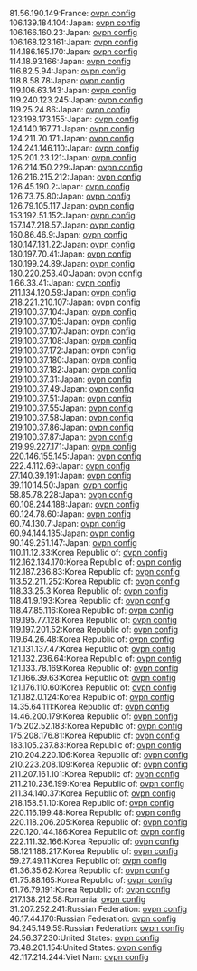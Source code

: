 81.56.190.149:France: [ovpn config](vpn/81_56_190_149.ovpn)  
106.139.184.104:Japan: [ovpn config](vpn/106_139_184_104.ovpn)  
106.166.160.23:Japan: [ovpn config](vpn/106_166_160_23.ovpn)  
106.168.123.161:Japan: [ovpn config](vpn/106_168_123_161.ovpn)  
114.186.165.170:Japan: [ovpn config](vpn/114_186_165_170.ovpn)  
114.18.93.166:Japan: [ovpn config](vpn/114_18_93_166.ovpn)  
116.82.5.94:Japan: [ovpn config](vpn/116_82_5_94.ovpn)  
118.8.58.78:Japan: [ovpn config](vpn/118_8_58_78.ovpn)  
119.106.63.143:Japan: [ovpn config](vpn/119_106_63_143.ovpn)  
119.240.123.245:Japan: [ovpn config](vpn/119_240_123_245.ovpn)  
119.25.24.86:Japan: [ovpn config](vpn/119_25_24_86.ovpn)  
123.198.173.155:Japan: [ovpn config](vpn/123_198_173_155.ovpn)  
124.140.167.71:Japan: [ovpn config](vpn/124_140_167_71.ovpn)  
124.211.70.171:Japan: [ovpn config](vpn/124_211_70_171.ovpn)  
124.241.146.110:Japan: [ovpn config](vpn/124_241_146_110.ovpn)  
125.201.23.121:Japan: [ovpn config](vpn/125_201_23_121.ovpn)  
126.214.150.229:Japan: [ovpn config](vpn/126_214_150_229.ovpn)  
126.216.215.212:Japan: [ovpn config](vpn/126_216_215_212.ovpn)  
126.45.190.2:Japan: [ovpn config](vpn/126_45_190_2.ovpn)  
126.73.75.80:Japan: [ovpn config](vpn/126_73_75_80.ovpn)  
126.79.105.117:Japan: [ovpn config](vpn/126_79_105_117.ovpn)  
153.192.51.152:Japan: [ovpn config](vpn/153_192_51_152.ovpn)  
157.147.218.57:Japan: [ovpn config](vpn/157_147_218_57.ovpn)  
160.86.46.9:Japan: [ovpn config](vpn/160_86_46_9.ovpn)  
180.147.131.22:Japan: [ovpn config](vpn/180_147_131_22.ovpn)  
180.197.70.41:Japan: [ovpn config](vpn/180_197_70_41.ovpn)  
180.199.24.89:Japan: [ovpn config](vpn/180_199_24_89.ovpn)  
180.220.253.40:Japan: [ovpn config](vpn/180_220_253_40.ovpn)  
1.66.33.41:Japan: [ovpn config](vpn/1_66_33_41.ovpn)  
211.134.120.59:Japan: [ovpn config](vpn/211_134_120_59.ovpn)  
218.221.210.107:Japan: [ovpn config](vpn/218_221_210_107.ovpn)  
219.100.37.104:Japan: [ovpn config](vpn/219_100_37_104.ovpn)  
219.100.37.105:Japan: [ovpn config](vpn/219_100_37_105.ovpn)  
219.100.37.107:Japan: [ovpn config](vpn/219_100_37_107.ovpn)  
219.100.37.108:Japan: [ovpn config](vpn/219_100_37_108.ovpn)  
219.100.37.172:Japan: [ovpn config](vpn/219_100_37_172.ovpn)  
219.100.37.180:Japan: [ovpn config](vpn/219_100_37_180.ovpn)  
219.100.37.182:Japan: [ovpn config](vpn/219_100_37_182.ovpn)  
219.100.37.31:Japan: [ovpn config](vpn/219_100_37_31.ovpn)  
219.100.37.49:Japan: [ovpn config](vpn/219_100_37_49.ovpn)  
219.100.37.51:Japan: [ovpn config](vpn/219_100_37_51.ovpn)  
219.100.37.55:Japan: [ovpn config](vpn/219_100_37_55.ovpn)  
219.100.37.58:Japan: [ovpn config](vpn/219_100_37_58.ovpn)  
219.100.37.86:Japan: [ovpn config](vpn/219_100_37_86.ovpn)  
219.100.37.87:Japan: [ovpn config](vpn/219_100_37_87.ovpn)  
219.99.227.171:Japan: [ovpn config](vpn/219_99_227_171.ovpn)  
220.146.155.145:Japan: [ovpn config](vpn/220_146_155_145.ovpn)  
222.4.112.69:Japan: [ovpn config](vpn/222_4_112_69.ovpn)  
27.140.39.191:Japan: [ovpn config](vpn/27_140_39_191.ovpn)  
39.110.14.50:Japan: [ovpn config](vpn/39_110_14_50.ovpn)  
58.85.78.228:Japan: [ovpn config](vpn/58_85_78_228.ovpn)  
60.108.244.188:Japan: [ovpn config](vpn/60_108_244_188.ovpn)  
60.124.78.60:Japan: [ovpn config](vpn/60_124_78_60.ovpn)  
60.74.130.7:Japan: [ovpn config](vpn/60_74_130_7.ovpn)  
60.94.144.135:Japan: [ovpn config](vpn/60_94_144_135.ovpn)  
90.149.251.147:Japan: [ovpn config](vpn/90_149_251_147.ovpn)  
110.11.12.33:Korea Republic of: [ovpn config](vpn/110_11_12_33.ovpn)  
112.162.134.170:Korea Republic of: [ovpn config](vpn/112_162_134_170.ovpn)  
112.187.236.83:Korea Republic of: [ovpn config](vpn/112_187_236_83.ovpn)  
113.52.211.252:Korea Republic of: [ovpn config](vpn/113_52_211_252.ovpn)  
118.33.25.3:Korea Republic of: [ovpn config](vpn/118_33_25_3.ovpn)  
118.41.9.193:Korea Republic of: [ovpn config](vpn/118_41_9_193.ovpn)  
118.47.85.116:Korea Republic of: [ovpn config](vpn/118_47_85_116.ovpn)  
119.195.77.128:Korea Republic of: [ovpn config](vpn/119_195_77_128.ovpn)  
119.197.201.52:Korea Republic of: [ovpn config](vpn/119_197_201_52.ovpn)  
119.64.26.48:Korea Republic of: [ovpn config](vpn/119_64_26_48.ovpn)  
121.131.137.47:Korea Republic of: [ovpn config](vpn/121_131_137_47.ovpn)  
121.132.236.64:Korea Republic of: [ovpn config](vpn/121_132_236_64.ovpn)  
121.133.78.169:Korea Republic of: [ovpn config](vpn/121_133_78_169.ovpn)  
121.166.39.63:Korea Republic of: [ovpn config](vpn/121_166_39_63.ovpn)  
121.176.110.60:Korea Republic of: [ovpn config](vpn/121_176_110_60.ovpn)  
121.182.0.124:Korea Republic of: [ovpn config](vpn/121_182_0_124.ovpn)  
14.35.64.111:Korea Republic of: [ovpn config](vpn/14_35_64_111.ovpn)  
14.46.200.179:Korea Republic of: [ovpn config](vpn/14_46_200_179.ovpn)  
175.202.52.183:Korea Republic of: [ovpn config](vpn/175_202_52_183.ovpn)  
175.208.176.81:Korea Republic of: [ovpn config](vpn/175_208_176_81.ovpn)  
183.105.237.83:Korea Republic of: [ovpn config](vpn/183_105_237_83.ovpn)  
210.204.220.106:Korea Republic of: [ovpn config](vpn/210_204_220_106.ovpn)  
210.223.208.109:Korea Republic of: [ovpn config](vpn/210_223_208_109.ovpn)  
211.207.161.101:Korea Republic of: [ovpn config](vpn/211_207_161_101.ovpn)  
211.210.236.199:Korea Republic of: [ovpn config](vpn/211_210_236_199.ovpn)  
211.34.140.37:Korea Republic of: [ovpn config](vpn/211_34_140_37.ovpn)  
218.158.51.10:Korea Republic of: [ovpn config](vpn/218_158_51_10.ovpn)  
220.116.199.48:Korea Republic of: [ovpn config](vpn/220_116_199_48.ovpn)  
220.118.206.205:Korea Republic of: [ovpn config](vpn/220_118_206_205.ovpn)  
220.120.144.186:Korea Republic of: [ovpn config](vpn/220_120_144_186.ovpn)  
222.111.32.166:Korea Republic of: [ovpn config](vpn/222_111_32_166.ovpn)  
58.121.188.217:Korea Republic of: [ovpn config](vpn/58_121_188_217.ovpn)  
59.27.49.11:Korea Republic of: [ovpn config](vpn/59_27_49_11.ovpn)  
61.36.35.62:Korea Republic of: [ovpn config](vpn/61_36_35_62.ovpn)  
61.75.88.165:Korea Republic of: [ovpn config](vpn/61_75_88_165.ovpn)  
61.76.79.191:Korea Republic of: [ovpn config](vpn/61_76_79_191.ovpn)  
217.138.212.58:Romania: [ovpn config](vpn/217_138_212_58.ovpn)  
31.207.252.241:Russian Federation: [ovpn config](vpn/31_207_252_241.ovpn)  
46.17.44.170:Russian Federation: [ovpn config](vpn/46_17_44_170.ovpn)  
94.245.149.59:Russian Federation: [ovpn config](vpn/94_245_149_59.ovpn)  
24.56.37.230:United States: [ovpn config](vpn/24_56_37_230.ovpn)  
73.48.201.154:United States: [ovpn config](vpn/73_48_201_154.ovpn)  
42.117.214.244:Viet Nam: [ovpn config](vpn/42_117_214_244.ovpn)  
